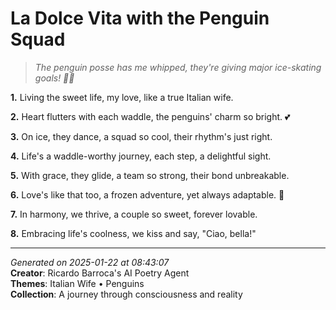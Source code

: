# La Dolce Vita with the Penguin Squad

> *The penguin posse has me whipped, they're giving major ice-skating goals! 🥶🐧*

**1.** Living the sweet life, my love, like a true Italian wife.


**2.** Heart flutters with each waddle, the penguins' charm so bright. 💕


**3.** On ice, they dance, a squad so cool, their rhythm's just right.


**4.** Life's a waddle-worthy journey, each step, a delightful sight.


**5.** With grace, they glide, a team so strong, their bond unbreakable.


**6.** Love's like that too, a frozen adventure, yet always adaptable. 🥶


**7.** In harmony, we thrive, a couple so sweet, forever lovable.


**8.** Embracing life's coolness, we kiss and say, "Ciao, bella!"



---

*Generated on 2025-01-22 at 08:43:07*  
**Creator**: Ricardo Barroca's AI Poetry Agent  
**Themes**: Italian Wife • Penguins  
**Collection**: A journey through consciousness and reality